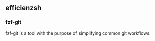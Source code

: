 ## efficienzsh

### fzf-git
fzf-git is a tool with the purpose of simplifying common git workflows.
